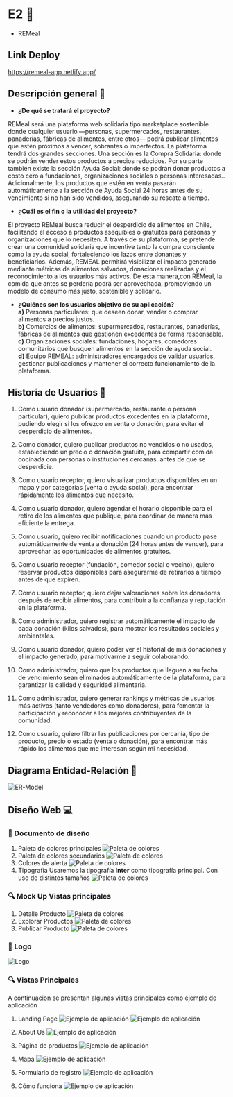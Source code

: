 # E2 :construction:

* REMeal

## Link Deploy

https://remeal-app.netlify.app/

## Descripción general :thought_balloon:

- **¿De qué se tratará el proyecto?**  

 REMeal será una plataforma web solidaria tipo marketplace sostenible donde cualquier usuario —personas, supermercados, restaurantes, panaderías, fábricas de alimentos, entre otros— podrá publicar alimentos que estén próximos a vencer, sobrantes o imperfectos.
 La plataforma tendrá dos grandes secciones. Una sección es la Compra Solidaria: donde se podrán vender estos productos a precios reducidos. Por su parte también existe la sección Ayuda Social: donde se podrán donar productos a costo cero a fundaciones, organizaciones sociales o personas interesadas..
Adicionalmente, los productos que estén en venta pasarán automáticamente a la sección de Ayuda Social 24 horas antes de su vencimiento si no han sido vendidos, asegurando su rescate a tiempo.

- **¿Cuál es el fin o la utilidad del proyecto?**  

El proyecto REMeal busca reducir el desperdicio de alimentos en Chile, facilitando el acceso a productos asequibles o gratuitos para personas y organizaciones que lo necesiten. A través de su plataforma, se pretende crear una comunidad solidaria que incentive tanto la compra consciente como la ayuda social, fortaleciendo los lazos entre donantes y beneficiarios. Además, REMEAL permitirá visibilizar el impacto generado mediante métricas de alimentos salvados, donaciones realizadas y el reconocimiento a los usuarios más activos. De esta manera,con REMeal, la comida que antes se perdería podrá ser aprovechada, promoviendo un modelo de consumo más justo, sostenible y solidario.

- **¿Quiénes son los usuarios objetivo de su aplicación?**  
**a)** Personas particulares: que deseen donar, vender o comprar alimentos a precios justos.  
**b)** Comercios de alimentos: supermercados, restaurantes, panaderías, fábricas de alimentos que gestionen excedentes de forma responsable.  
**c)** Organizaciones sociales: fundaciones, hogares, comedores comunitarios que busquen alimentos en la sección de ayuda social.  
**d)** Equipo REMEAL: administradores encargados de validar usuarios, gestionar publicaciones y mantener el correcto funcionamiento de la plataforma.  


## Historia de Usuarios :busts_in_silhouette:

1. Como usuario donador (supermercado, restaurante o persona particular), quiero publicar productos excedentes en la plataforma, pudiendo elegir si los ofrezco en venta o donación, para evitar el desperdicio de alimentos.

2. Como donador, quiero publicar productos no vendidos o no usados, estableciendo un precio o donación gratuita, para compartir comida cocinada con personas o instituciones cercanas. antes de que se desperdicie.
3. Como usuario receptor, quiero visualizar productos disponibles en un mapa y por categorías (venta o ayuda social), para encontrar rápidamente los alimentos que necesito.
4. Como usuario donador, quiero agendar el horario disponible para el retiro de los alimentos que publique, para coordinar de manera más eficiente la entrega.
5. Como usuario, quiero recibir notificaciones cuando un producto pase automáticamente de venta a donación (24 horas antes de vencer), para aprovechar las oportunidades de alimentos gratuitos.
6. Como usuario receptor (fundación, comedor social o vecino), quiero reservar productos disponibles para asegurarme de retirarlos a tiempo antes de que expiren.
7. Como usuario receptor, quiero dejar valoraciones sobre los donadores después de recibir alimentos, para contribuir a la confianza y reputación en la plataforma.
8. Como administrador, quiero registrar automáticamente el impacto de cada donación (kilos salvados), para mostrar los resultados sociales y ambientales.
9. Como usuario donador, quiero poder ver el historial de mis donaciones y el impacto generado, para motivarme a seguir colaborando.
10. Como administrador, quiero que los productos que lleguen a su fecha de vencimiento sean eliminados automáticamente de la plataforma, para garantizar la calidad y seguridad alimentaria.
11. Como administrador, quiero generar rankings y métricas de usuarios más activos (tanto vendedores como donadores), para fomentar la participación y reconocer a los mejores contribuyentes de la comunidad.
12. Como usuario, quiero filtrar las publicaciones por cercanía, tipo de producto, precio o estado (venta o donación), para encontrar más rápido los alimentos que me interesan según mi necesidad.



## Diagrama Entidad-Relación :scroll:
<!-- Insertamos la imagen ER-Model.png -->
![ER-Model](assets/diagrama.png)

## Diseño Web :computer:

<!-- Documento de diseño web -->
### :art: Documento de diseño
1. Paleta de colores principales
![Paleta de colores](assets/coloresprincipales.png)
2. Paleta de colores secundarios
![Paleta de colores](assets/SecondaryColors.png)
3. Colores de alerta
![Paleta de colores](assets/ColoresAlerta.png)
4. Tipografía
Usaremos la tipografía **Inter** como tipografía principal. 
Con uso de distintos tamaños
![Paleta de colores](assets/inter.png)


<!-- Vistas principales -->
### :mag: Mock Up Vistas principales
1. Detalle Producto
![Paleta de colores](assets/Views/DetalleProducto.png)
2. Explorar Productos
![Paleta de colores](assets/Views/ExploraciónProductos.png)
3. Publicar Producto
![Paleta de colores](assets/Views/PublicarProducto.png)

<!-- Logo -->
### :art: Logo
![Logo](assets/Logo.png)

### :mag: Vistas Principales
A continuacion se presentan algunas vistas principales como ejemplo de aplicación
1. Landing Page
![Ejemplo de aplicación](assets/paginainicio.png)
![Ejemplo de aplicación](assets/primeramuestraprod.png)

2. About Us
![Ejemplo de aplicación](assets/aboutus.jpg)

3. Página de productos
![Ejemplo de aplicación](assets/productos.png)

4. Mapa
![Ejemplo de aplicación](assets/mapa.png)

5. Formulario de registro
![Ejemplo de aplicación](assets/registro.png)

6. Cómo funciona
![Ejemplo de aplicación](assets/funcionamiento.png)




